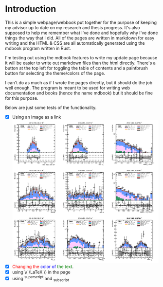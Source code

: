 # Introduction

This is a simple webpage/webbook put together for the purpose of keeping my advisor up to date on my research and thesis progress. It's also supposed to help me remember what I've done and hopefully why I've done things the way that I did. All of the pages are written in markdown for easy writing and the HTML & CSS are all automatically generated using the mdbook program written in Rust.

I'm testing out using the mdbook features to write my update page because it will be easier to write out markdown files than the html directly. There's a button at the top left for toggling the table of contents and a paintbrush button for selecting the theme/colors of the page.

I can't do as much as if I wrote the pages directly, but it should do the job well enough. The program is meant to be used for writing web documentation and books (hence the name mdbook) but it should be fine for this purpose.

Below are just some tests of the functionality.

- [x] Using an image as a link
[<img src="./feb/2016_BDT_SR_lep_optCut.png">](./feb/2016_BDT_SR_lep_optCut.pdf)
- [x] <span style="color:red">Changing the</span> <span style="color:blue">color of</span> <span style="color:green">the text</span>.
- [x] using \\( \LaTeX \\) in the page
- [x] using <sup>superscript</sup> and <sub>subscript</sub>  
